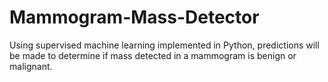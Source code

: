 # Mammogram-Mass-Detector
Using supervised machine learning implemented in Python, predictions will be made to determine if mass detected in a mammogram is benign or malignant.
